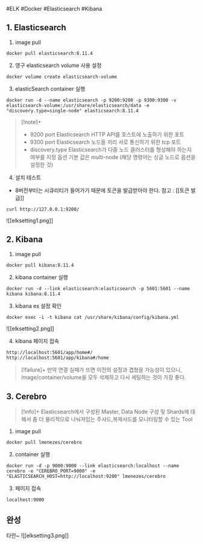 #ELK #Docker #Elasticsearch #Kibana 
## 1. Elasticsearch
1. image pull
```
docker pull elasticsearch:8.11.4
```

2. 영구 elasticsearch volume 사용 설정
```
docker volume create elasticsearch-volume
```

3. elasticSearch container 실행
```
docker run -d --name elasticsearch -p 9200:9200 -p 9300:9300 -v elasticsearch-volume:/usr/share/elasticsearch/data -e "discovery.type=single-node" elasticsearch:8.11.4
```

> [!note]+ 
> + 9200 port
> Elasticsearch HTTP API를 호스트에 노출하기 위한 포트
> + 9300 port
> Elasticsearch 노드들 끼리 서로 통신하기 위한 tcp 포트
> + discovery.type
> Elasticsearch가 다중 노드 클러스터를 형성해야 하는지 여부를 지정 옵션
> 기본 값은 multi-node (해당 명령어는 싱글 노드로 옵션을 설정한 것)

4. 설치 테스트
+ 8버전부터는 시큐리티가 들어가기 때문에 토큰을 발급받아야 한다.
참고 : [[토큰 발급]]
```
curl http://127.0.0.1:9200/
```
![[elksetting1.png]]
## 2. Kibana
1. image pull
```
docker pull kibana:8.11.4
```

2. kibana container 실행
```
docker run -d --link elasticsearch:elasticsearch -p 5601:5601 --name kibana kibana:8.11.4
```

3. kibana es 설정 확인
```
docker exec -i -t kibana cat /usr/share/kibana/config/kibana.yml
```
![[elksetting2.png]]

4. kibana 페이지 접속
```
http://localhost:5601/app/home#/
http://localhost:5601/app/kibana#/home
```

> [!failure]+ 
> 만약 연결 실패가 뜨면 이전의 설정과 겹쳤을 가능성이 있으니, image/container/volume을 모두 삭제하고 다시 세팅하는 것이 가장 좋다.
## 3. Cerebro
> [!info]+ 
> Elasticsearch에서 구성된 Master, Data Node 구성 및 Shards에 대해서 좀 더 물리적으로 나눠져있는 주샤드,복제샤드를 모니터링할 수 있는 Tool
1. image pull
```
docker pull lmenezes/cerebro
```

2. container 실행
```
docker run -d -p 9000:9000 --link elasticsearch:localhost --name cerebro -e "CEREBRO_PORT=9000" -e "ELASTICSEARCH_HOST=http://localhost:9200" lmenezes/cerebro
```

3. 페이지 접속
```
localhost:9000
```


## 완성
타란~
![[elksetting3.png]]
